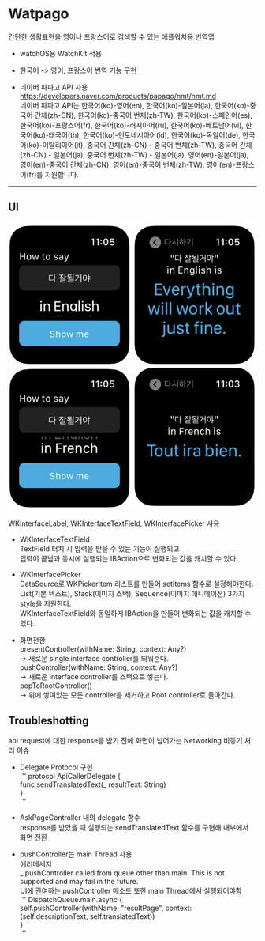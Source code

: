 # Watpago
간단한 생활표현을 영어나 프랑스어로 검색할 수 있는 애플워치용 번역앱  

- watchOS용 WatchKit 적용  
- 한국어 -> 영어, 프랑스어 번역 기능 구현  

- 네이버 파파고 API 사용  
https://developers.naver.com/products/papago/nmt/nmt.md  
네이버 파파고 API는 한국어(ko)-영어(en), 한국어(ko)-일본어(ja), 한국어(ko)-중국어 간체(zh-CN), 한국어(ko)-중국어 번체(zh-TW), 한국어(ko)-스페인어(es), 한국어(ko)-프랑스어(fr), 한국어(ko)-러시아어(ru), 한국어(ko)-베트남어(vi), 한국어(ko)-태국어(th), 한국어(ko)-인도네시아어(id), 한국어(ko)-독일어(de), 한국어(ko)-이탈리아어(it), 중국어 간체(zh-CN) - 중국어 번체(zh-TW), 중국어 간체(zh-CN) - 일본어(ja), 중국어 번체(zh-TW) - 일본어(ja), 영어(en)-일본어(ja), 영어(en)-중국어 간체(zh-CN), 영어(en)-중국어 번체(zh-TW), 영어(en)-프랑스어(fr)를 지원합니다.  

- - -
## UI

![](https://github.com/KKANG00/Watpago/blob/main/ScreenShots.png)

WKInterfaceLabel, WKInterfaceTextField, WKInterfacePicker 사용  

- WKInterfaceTextField  
TextField 터치 시 입력을 받을 수 있는 기능이 실행되고  
입력이 끝남과 동시에 실행되는 IBAction으로 변화되는 값을 캐치할 수 있다.  

- WKInterfacePicker  
DataSource로 WKPickerItem 리스트를 만들어 setItems 함수로 설정해야한다.  
List(기본 텍스트), Stack(이미지 스택), Sequence(이미지 애니메이션) 3가지 style을 지원한다.  
WKInterfaceTextField와 동일하게 IBAction을 만들어 변화되는 값을 캐치할 수 있다.  

- 화면전환  
presentController(withName: String, context: Any?)  
-> 새로운 single interface controller를 띄워준다.  
pushController(withName: String, context: Any?)  
-> 새로운 interface controller를 스택으로 쌓는다.  
popToRootController()  
-> 위에 쌓여있는 모든 controller를 제거하고 Root controller로 돌아간다.  

## Troubleshotting  
api request에 대한 response를 받기 전에 화면이 넘어가는 Networking 비동기 처리 이슈  

- Delegate Protocol 구현  
'''
protocol ApiCallerDelegate {  
    func sendTranslatedText(_ resultText: String)  
}  
'''

- AskPageController 내의 delegate 함수  
response를 받았을 때 실행되는 sendTranslatedText 함수를 구현해 내부에서 화면 전환  

- pushController는 main Thread 사용  
에러메세지  
\_ pushController called from queue other than main. This is not supported and may fail in the future.  
UI에 관여하는 pushController 메소드 또한 main Thread에서 실행되어야함  
'''
DispatchQueue.main.async {  
    self.pushController(withName: "resultPage", context: (self.descriptionText, self.translatedText))  
}  
'''
